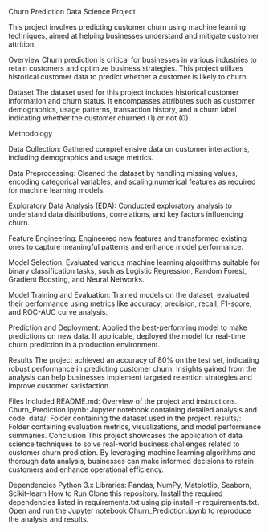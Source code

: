 Churn Prediction Data Science Project

This project involves predicting customer churn using machine learning techniques, aimed at helping businesses understand and mitigate customer attrition.

Overview
Churn prediction is critical for businesses in various industries to retain customers and optimize business strategies. This project utilizes historical customer data to predict whether a customer is likely to churn.

Dataset
The dataset used for this project includes historical customer information and churn status. It encompasses attributes such as customer demographics, usage patterns, transaction history, and a churn label indicating whether the customer churned (1) or not (0).

Methodology
 
Data Collection: Gathered comprehensive data on customer interactions, including demographics and usage metrics.

Data Preprocessing: Cleaned the dataset by handling missing values, encoding categorical variables, and scaling numerical features as required for machine learning models.

Exploratory Data Analysis (EDA): Conducted exploratory analysis to understand data distributions, correlations, and key factors influencing churn.

Feature Engineering: Engineered new features and transformed existing ones to capture meaningful patterns and enhance model performance.

Model Selection: Evaluated various machine learning algorithms suitable for binary classification tasks, such as Logistic Regression, Random Forest, Gradient Boosting, and Neural Networks.

Model Training and Evaluation: Trained models on the dataset, evaluated their performance using metrics like accuracy, precision, recall, F1-score, and ROC-AUC curve analysis.

Prediction and Deployment: Applied the best-performing model to make predictions on new data. If applicable, deployed the model for real-time churn prediction in a production environment.

Results
The project achieved an accuracy of 80% on the test set, indicating robust performance in predicting customer churn. Insights gained from the analysis can help businesses implement targeted retention strategies and improve customer satisfaction.

Files Included
README.md: Overview of the project and instructions.
Churn_Prediction.ipynb: Jupyter notebook containing detailed analysis and code.
data/: Folder containing the dataset used in the project.
results/: Folder containing evaluation metrics, visualizations, and model performance summaries.
Conclusion
This project showcases the application of data science techniques to solve real-world business challenges related to customer churn prediction. By leveraging machine learning algorithms and thorough data analysis, businesses can make informed decisions to retain customers and enhance operational efficiency.

Dependencies
Python 3.x
Libraries: Pandas, NumPy, Matplotlib, Seaborn, Scikit-learn
How to Run
Clone this repository.
Install the required dependencies listed in requirements.txt using pip install -r requirements.txt.
Open and run the Jupyter notebook Churn_Prediction.ipynb to reproduce the analysis and results.
